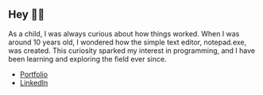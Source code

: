 ## Hey 👋🏼

As a child, I was always curious about how things worked. When I was around 10 years old, I wondered how the simple text editor, notepad.exe, was created. This curiosity sparked my interest in programming, and I have been learning and exploring the field ever since.

- [Portfolio](https://stephenasuncion.dev)
- [LinkedIn](https://www.linkedin.com/in/stephenasuncion/)
